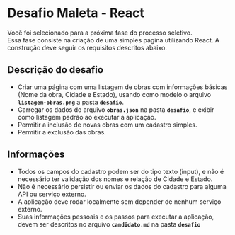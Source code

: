 # Desafio Maleta - React

Você foi selecionado para a próxima fase do processo seletivo.<br />
Essa fase consiste na criação de uma simples página utilizando React. A construção deve seguir os requisitos descritos abaixo.

## Descrição do desafio

- Criar uma página com uma listagem de obras com informações básicas (Nome da obra, Cidade e Estado), usando como modelo o arquivo **`listagem-obras.png`** a pasta **`desafio`**.
- Carregar os dados do arquivo **`obras.json`** na pasta **`desafio`**, e exibir como listagem padrão ao executar a aplicação.
- Permitir a inclusão de novas obras com um cadastro simples.
- Permitir a exclusão das obras.

## Informações

- Todos os campos do cadastro podem ser do tipo texto (input), e não é necessário ter validação dos nomes e relação de Cidade e Estado.
- Não é necessário persistir ou enviar os dados do cadastro para alguma API ou serviço externo.
- A aplicação deve rodar localmente sem depender de nenhum serviço externo.
- Suas informações pessoais e os passos para executar a aplicação, devem ser descritos no arquivo **`candidato.md`** na pasta **`desafio`**
